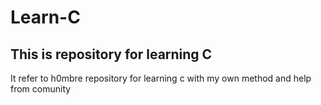 # Learn-C
## This is repository for learning C
It refer to h0mbre repository for learning c with my own method and help from comunity
